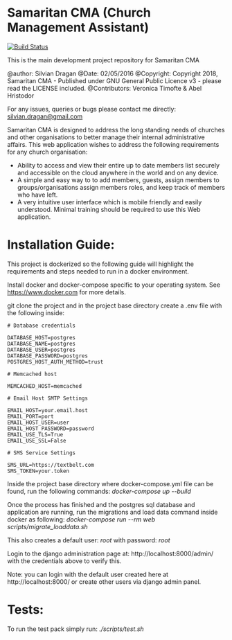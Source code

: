 # Samaritan CMA (Church Management Assistant)
[![Build Status](https://travis-ci.org/Silvian/samaritan.svg?branch=master)](https://travis-ci.org/Silvian/samaritan)

This is the main development project repository for Samaritan CMA

@author: Silvian Dragan
@Date: 02/05/2016
@Copyright: Copyright 2018, Samaritan CMA - Published under GNU General Public Licence v3 - please read the LICENSE included.
@Contributors: Veronica Timofte & Abel Hristodor

For any issues, queries or bugs please contact me directly: silvian.dragan@gmail.com

Samaritan CMA is designed to address the long standing needs of churches and other organisations to better manage their internal administrative affairs.
This web application wishes to address the following requirements for any church organisation:

- Ability to access and view their entire up to date members list securely and accessible on the cloud anywhere in the world and on any device.
- A simple and easy way to to add members, guests, assign members to groups/organisations assign members roles, and keep track of members who have left.
- A very intuitive user interface which is mobile friendly and easily understood. Minimal training should be required to use this Web application.


# Installation Guide:

This project is dockerized so the following guide will highlight the requirements and steps needed to run in a docker environment.

Install docker and docker-compose specific to your operating system. See https://www.docker.com for more details.

git clone the project and in the project base directory create a .env file with the following inside:

```
# Database credentials

DATABASE_HOST=postgres
DATABASE_NAME=postgres
DATABASE_USER=postgres
DATABASE_PASSWORD=postgres
POSTGRES_HOST_AUTH_METHOD=trust

# Memcached host

MEMCACHED_HOST=memcached

# Email Host SMTP Settings

EMAIL_HOST=your.email.host
EMAIL_PORT=port
EMAIL_HOST_USER=user
EMAIL_HOST_PASSWORD=password
EMAIL_USE_TLS=True
EMAIL_USE_SSL=False

# SMS Service Settings

SMS_URL=https://textbelt.com
SMS_TOKEN=your.token
```

Inside the project base directory where docker-compose.yml file can be found, run the following commands:
*docker-compose up --build*

Once the process has finished and the postgres sql database and application are running, run the migrations and load data command inside docker as following:
*docker-compose run --rm web scripts/migrate_loaddata.sh*

This also creates a default user: *root* with password: *root*

Login to the django administration page at: http://localhost:8000/admin/ with the credentials above to verify this.

Note: you can login with the default user created here at http://localhost:8000/ or create other users via django admin panel.


# Tests:

To run the test pack simply run:
*./scripts/test.sh*
